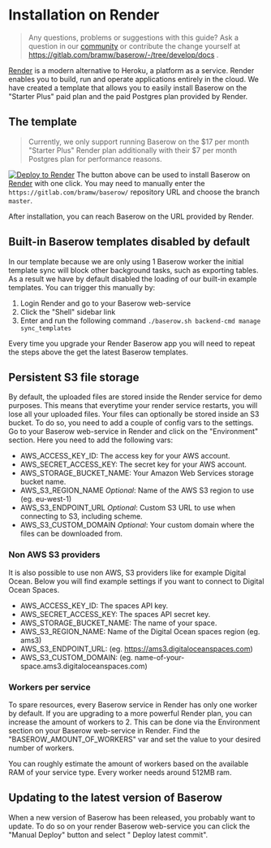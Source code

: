 # Installation on Render

> Any questions, problems or suggestions with this guide? Ask a question in our
> [community](https://community.baserow.io/) or contribute the change yourself at
> https://gitlab.com/bramw/baserow/-/tree/develop/docs .

[Render](https://render.com) is a modern alternative to Heroku, a platform as a service.
Render enables you to build, run and operate applications entirely in the cloud. We have
created a template that allows you to easily install Baserow on the "Starter Plus" paid
plan and the paid Postgres plan provided by Render.

## The template

> Currently, we only support running Baserow on the $17 per month "Starter Plus" Render
> plan additionally with their $7 per month Postgres plan for performance reasons.

[![Deploy to Render](https://render.com/images/deploy-to-render-button.svg)](https://render.com/deploy?repo=https://gitlab.com/bramw/baserow/tree/master)
The button above can be used to install Baserow on [Render](https://render.com) with one
click. You may need to manually enter the `https://gitlab.com/bramw/baserow/`
repository URL and choose the branch
`master`.

After installation, you can reach Baserow on the URL provided by Render.

## Built-in Baserow templates disabled by default

In our template because we are only using 1 Baserow worker the initial template sync
will block other background tasks, such as exporting tables. As a result we have by
default disabled the loading of our built-in example templates. You can trigger this
manually by:

1. Login Render and go to your Baserow web-service 
2. Click the "Shell" sidebar link
3. Enter and run the following command `./baserow.sh backend-cmd manage sync_templates`

Every time you upgrade your Render Baserow app you will need to repeat the steps above
the get the latest Baserow templates.

## Persistent S3 file storage

By default, the uploaded files are stored inside the Render service for demo purposes.
This means that everytime your render service restarts, you will lose all your uploaded
files. Your files can optionally be stored inside an S3 bucket. To do so, you need to
add a couple of config vars to the settings. Go to your Baserow web-service in Render
and click on the "Environment" section. Here you need to add the following vars:

* AWS_ACCESS_KEY_ID: The access key for your AWS account.
* AWS_SECRET_ACCESS_KEY: The secret key for your AWS account.
* AWS_STORAGE_BUCKET_NAME: Your Amazon Web Services storage bucket name.
* AWS_S3_REGION_NAME *Optional*: Name of the AWS S3 region to use (eg. eu-west-1)
* AWS_S3_ENDPOINT_URL *Optional*: Custom S3 URL to use when connecting to S3, including
  scheme.
* AWS_S3_CUSTOM_DOMAIN *Optional*: Your custom domain where the files can be downloaded
  from.

### Non AWS S3 providers

It is also possible to use non AWS, S3 providers like for example Digital Ocean. Below
you will find example settings if you want to connect to Digital Ocean Spaces.

* AWS_ACCESS_KEY_ID: The spaces API key.
* AWS_SECRET_ACCESS_KEY: The spaces API secret key.
* AWS_STORAGE_BUCKET_NAME: The name of your space.
* AWS_S3_REGION_NAME: Name of the Digital Ocean spaces region (eg. ams3)
* AWS_S3_ENDPOINT_URL: (eg. https://ams3.digitaloceanspaces.com)
* AWS_S3_CUSTOM_DOMAIN: (eg. name-of-your-space.ams3.digitaloceanspaces.com)

### Workers per service

To spare resources, every Baserow service in Render has only one worker by default. If
you are upgrading to a more powerful Render plan, you can increase the amount of workers
to 2. This can be done via the Environment section on your Baserow web-service in
Render. Find the "BASEROW_AMOUNT_OF_WORKERS" var and set the value to your desired
number of workers.

You can roughly estimate the amount of workers based on the available RAM of your
service type. Every worker needs around 512MB ram.

## Updating to the latest version of Baserow

When a new version of Baserow has been released, you probably want to update. To do so
on your render Baserow web-service you can click the "Manual Deploy" button and select "
Deploy latest commit".

